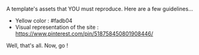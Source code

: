 A template's assets that YOU must reproduce. Here are a few guidelines...
- Yellow color : #fadb04
- Visual representation of the site : https://www.pinterest.com/pin/518758450801908446/

Well, that's all. Now, go !
